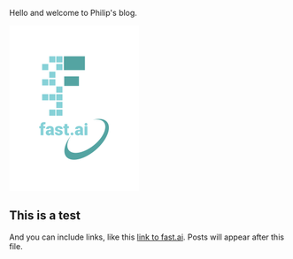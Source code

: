 Hello and welcome to Philip's blog. 

![Image of fast.ai logo](images/logo.png)

## This is a test

And you can include links, like this [link to fast.ai](https://www.fast.ai). Posts will appear after this file. 
